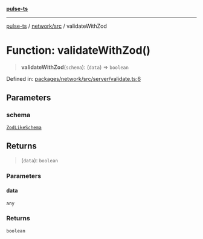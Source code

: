 [**pulse-ts**](../../../README.md)

***

[pulse-ts](../../../README.md) / [network/src](../README.md) / validateWithZod

# Function: validateWithZod()

> **validateWithZod**(`schema`): (`data`) => `boolean`

Defined in: [packages/network/src/server/validate.ts:6](https://github.com/jlehett/pulse-ts/blob/d786433c7cb88fe7c30a7029f46dff58815931cc/packages/network/src/server/validate.ts#L6)

## Parameters

### schema

[`ZodLikeSchema`](../type-aliases/ZodLikeSchema.md)

## Returns

> (`data`): `boolean`

### Parameters

#### data

`any`

### Returns

`boolean`
